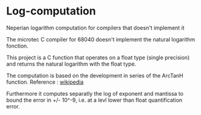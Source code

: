 # Log-computation
Neperian logarithm computation for compilers that doesn't implement it

The microtec C compiler for 68040 doesn't implement the natural logarithm fonction.

This project is a C function that operates on a float type (single precision) and returns the natural logarithm with the float type.

The computation is based on the development in series of the ArcTanH function.
Reference : [wikipedia](https://en.wikipedia.org/wiki/Logarithm#Power_series)

Furthermore it computes separatly the log of exponent and mantissa to bound the error in +/- 10^-9, i.e. at a levl lower than float quantification error.
